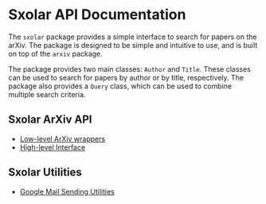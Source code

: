 # Sxolar API Documentation

The `sxolar` package provides a simple interface to search for papers on the arXiv. The package is designed to be simple
and intuitive to use, and is built on top of the `arxiv` package.

The package provides two main classes: `Author` and `Title`. These classes can be used to search for papers by author
or by title, respectively. The package also provides a `Query` class, which can be used to combine multiple search
criteria.

## Sxolar ArXiv API 

- [Low-level ArXiv wrappers](api/arxiv.md)
- [High-level Interface](api/search.md)

## Sxolar Utilities

- [Google Mail Sending Utilities](util/gmail.md)
